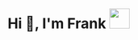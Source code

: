 <h1 align="center">Hi 👋, I'm Frank <img height="40" src="https://emoji.gg/assets/emoji/7333-parrotdance.gif"></h1>
